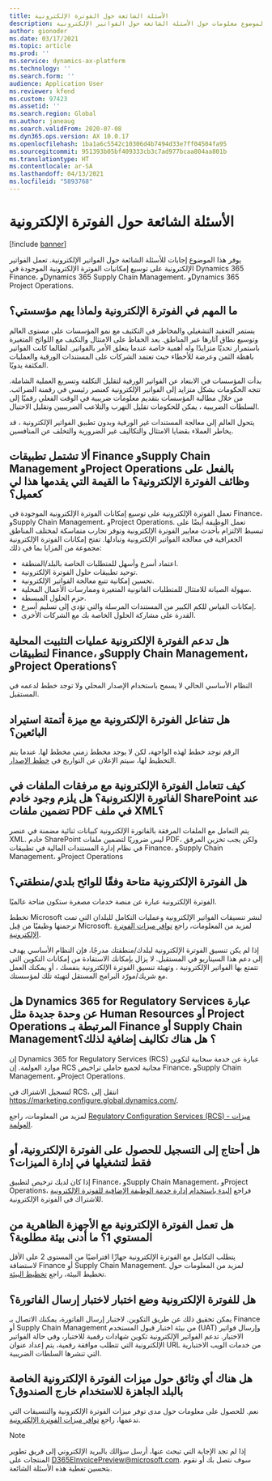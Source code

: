 ```yaml
---
title: الأسئلة الشائعة حول الفوترة الإلكترونية
description: يوفر هذا الموضوع معلومات حول الأسئلة الشائعة حول الفواتير الإلكترونية.
author: gionoder
ms.date: 03/17/2021
ms.topic: article
ms.prod: ''
ms.service: dynamics-ax-platform
ms.technology: ''
ms.search.form: ''
audience: Application User
ms.reviewer: kfend
ms.custom: 97423
ms.assetid: ''
ms.search.region: Global
ms.author: janeaug
ms.search.validFrom: 2020-07-08
ms.dyn365.ops.version: AX 10.0.17
ms.openlocfilehash: 1ba1a6c5542c10306d4b7494d33e7ff04504fa95
ms.sourcegitcommit: 951393b05bf409333cb3c7ad977bcaa804aa801b
ms.translationtype: HT
ms.contentlocale: ar-SA
ms.lasthandoff: 04/13/2021
ms.locfileid: "5893768"
---
```

# <a name="electronic-invoicing-faq"></a>الأسئلة الشائعة حول الفوترة الإلكترونية

[!include [banner](../includes/banner.md)]

يوفر هذا الموضوع إجابات للأسئلة الشائعة حول الفواتير الإلكترونية. تعمل الفواتير الإلكترونية على توسيع إمكانيات الفوترة الإلكترونية الموجودة في Dynamics 365 Finance، وDynamics 365 Supply Chain Management، وDynamics 365 Project Operations. 

## <a name="what-is-important-about-electronic-invoicing-and-why-should-it-matter-to-my-organization"></a>ما المهم في الفوترة الإلكترونية ولماذا يهم مؤسستي؟

يستمر التعقيد التشغيلي والمخاطر في التكثيف مع نمو المؤسسات على مستوى العالم وتوسيع نطاق آثارها عبر المناطق. يعد الحفاظ على الامتثال والتكيف مع اللوائح المتغيرة باستمرار تحديًا متزايدًا وله أهمية خاصة عندما يتعلق الأمر بالفواتير. لطالما كانت الفواتير باهظة الثمن وعرضة للأخطاء حيث تعتمد الشركات على المستندات الورقية والعمليات المكثفة يدويًا.  

بدأت المؤسسات في الابتعاد عن الفواتير الورقية لتقليل التكلفة وتسريع العملية الشاملة. تتجه الحكومات بشكل متزايد إلى الفواتير الإلكترونية كعنصر رئيسي في رقمنة الضرائب. من خلال مطالبة المؤسسات بتقديم معلومات ضريبية في الوقت الفعلي رقميًا إلى السلطات الضريبية ، يمكن للحكومات تقليل التهرب والتلاعب الضريبيين وتقليل الاحتيال. 

يتحول العالم إلى معالجة المستندات غير الورقية وبدون تطبيق الفواتير الإلكترونية ، قد يخاطر العملاء بقضايا الامتثال والتكاليف غير الضرورية والتخلف عن المنافسين. 

## <a name="doesnt-finance-supply-chain-management-and-project-operations-already-include-electronic-invoicing-functionality-what-value-does-this-provide-to-me-as-a-customer"></a>ألا تشتمل تطبيقات Finance وSupply Chain Management وProject Operations بالفعل على وظائف الفوترة الإلكترونية؟ ما القيمة التي يقدمها هذا لي كعميل؟ 

تعمل الفوترة الإلكترونية على توسيع إمكانات الفوترة الإلكترونية الموجودة في Finance، وSupply Chain Management، وProject Operations. تعمل الوظيفة أيضًا على تبسيط الالتزام بأحدث معايير الفوترة الإلكترونية وتوفر تجارب متماسكة لمختلف المناطق الجغرافية في معالجة الفواتير الإلكترونية وتبادلها. تفتح إمكانات الفوترة الإلكترونية مجموعة من المزايا بما في ذلك: 

   - اعتماد أسرع وأسهل للمتطلبات الخاصة بالبلد/المنطقة.
   - توحيد تطبيقات حلول الفوترة الإلكترونية. 
   - تحسين إمكانية تتبع معالجة الفواتير الإلكترونية.  
   - سهولة الصيانة للامتثال للمتطلبات القانونية المتغيرة وممارسات الأعمال المحلية. 
   - حزم الحلول المبسطة.
   - إمكانات القياس للكم الكبير من المستندات المرسلة والتي تؤدي إلى تسليم أسرع.
   - القدرة على مشاركة الحلول الخاصة بك مع الشركات الأخرى.

## <a name="does-electronic-invoicing-support-the-on-premises-installations-of-finance-supply-chain-management-and-project-operations"></a>هل تدعم الفوترة الإلكترونية عمليات التثبيت المحلية لتطبيقات Finance، وSupply Chain Management، وProject Operations؟ 

النظام الأساسي الحالي لا يسمح باستخدام الإصدار المحلي ولا توجد خطط لدعمه في المستقبل.

## <a name="does-electronic-invoicing-interface-with-the-vendor-import-automation-feature"></a>هل تتفاعل الفوترة الإلكترونية مع ميزة أتمتة استيراد البائعين؟

الرقم توجد خطط لهذه الواجهة، لكن لا يوجد مخطط زمني مخطط لها. عندما يتم التخطيط لها، سيتم الإعلان عن التواريخ في [خطط الإصدار](/dynamics365/release-plans/).

## <a name="how-does-electronic-invoicing-handle-file-attachments-into-the-electronic-invoice-is-a-sharepoint-server-needed-when-embedding-pdf-files-into-the-xml-file"></a>كيف تتعامل الفوترة الإلكترونية مع مرفقات الملفات في الفاتورة الإلكترونية؟ هل يلزم وجود خادم SharePoint عند تضمين ملفات PDF في ملف XML؟

يتم التعامل مع الملفات المرفقة بالفاتورة الإلكترونية كبيانات ثنائية مضمنة في عنصر XML. خادم SharePoint ليس ضروريًا لتضمين ملفات PDF، ولكن يجب تخزين المرفق في نظام إدارة المستندات المالية في تطبيقات Finance، وSupply Chain Management، وProject Operations

## <a name="is-electronic-invoicing-available-according-to-the-regulations-of-my-countryregion"></a>هل الفوترة الإلكترونية متاحة وفقًا للوائح بلدي/منطقتي؟

الفوترة الإلكترونية عبارة عن منصة خدمات مصغرة ستكون متاحة عالميًا.

تخطط Microsoft لنشر تنسيقات الفواتير الإلكترونية وعمليات التكامل للبلدان التي تمت ترجمتها وظيفيًا من قِبل Microsoft. لمزيد من المعلومات، راجع [توافر ميزات الفوترة الإلكترونية](e-invoicing-configuration-rcs.md#availability-of-electronic-invoicing-features).

إذا لم يكن تنسيق الفوترة الإلكترونية لبلدك/منطقتك مدرجًا، فإن النظام الأساسي يهدف إلى دعم هذا السيناريو في المستقبل. لا يزال بإمكانك الاستفادة من إمكانات التكوين التي تتمتع بها الفواتير الإلكترونية ، وتهيئة تنسيق الفوترة الإلكترونية بنفسك ، أو يمكنك العمل مع شريك/مورّد البرامج المستقل لتهيئة تلك لمؤسستك.

## <a name="is-dynamics-365-for-regulatory-services-a-new-module-like-human-resources-or-project-operations-that-is-linked-to-finance-or-supply-chain-management-are-there-extra-costs-for-that"></a>هل Dynamics 365 for Regulatory Services عبارة عن وحدة جديدة مثل Human Resources أو Project Operations المرتبطة بـ Finance أو Supply Chain Management؟ هل هناك تكاليف إضافية لذلك؟

إن Dynamics 365 for Regulatory Services (RCS) عبارة عن خدمة سحابية لتكوين موارد العولمة. إن RCS مجانية لجميع حاملي تراخيص Finance، وSupply Chain Management، وProject Operations.

لتسجيل الاشتراك في RCS، انتقل إلى <https://marketing.configure.global.dynamics.com/>.

لمزيد من المعلومات، راجع [Regulatory Configuration Services (RCS) - ميزات العولمة](rcs-globalization-feature.md).

## <a name="do-i-need-to-sign-up-to-get-electronic-invoicing--or-just-turn-it-on-in-feature-management"></a>هل أحتاج إلى التسجيل للحصول على الفوترة الإلكترونية، أو فقط لتشغيلها في إدارة الميزات؟

إذا كان لديك ترخيص لتطبيق Finance، وSupply Chain Management، وProject Operations، فراجع [البدء باستخدام إدارة خدمة الوظيفة الإضافية للفوترة الإلكترونية‬](e-invoicing-get-started-service-administration.md) للاشتراك في الفوترة الإلكترونية.

## <a name="does-electronic-invoicing-work-with-tier-1-virtual-machines-what-is-the-minimal-required-environment"></a>هل تعمل الفوترة الإلكترونية مع الأجهزة الظاهرية من المستوي 1؟ ما أدنى بيئة مطلوبة؟

يتطلب التكامل مع الفوترة الإلكترونية جهازًا افتراضيًا من المستوى 2 على الأقل لاستضافة Finance أو Supply Chain Management. لمزيد من المعلومات حول تخطيط البيئة، راجع [تخطيط البيئة](../../fin-ops-core/fin-ops/imp-lifecycle/environment-planning.md).

## <a name="does-electronic-invoicing-have-a-test-mode-for-testing-invoice-submission"></a>هل للفوترة الإلكترونية وضع اختبار لاختبار إرسال الفاتورة؟

يمكن تحقيق ذلك عن طريق التكوين. لاختبار إرسال الفاتورة، يمكنك الاتصال بـ Finance أو Supply Chain Management من بيئة اختبار قبول المستخدم (UAT) وإرسال فواتير الاختبار. تدعم الفواتير الإلكترونية تكوين شهادات رقمية للاختبار، وفي حالة الفواتير الإلكترونية التي تتطلب موافقة رقمية، يتم إعداد عنوان URL من خدمات الويب الاختبارية التي تنشرها السلطات الضريبية.

## <a name="is-there-any-documentation-about-the-out-of-box-country-specific-electronic-invoicing-features"></a>هل هناك أي وثائق حول ميزات الفوترة الإلكترونية الخاصة بالبلد الجاهزة للاستخدام خارج الصندوق؟

نعم. للحصول على معلومات حول مدى توفر ميزات الفوترة الإلكترونية والتنسيقات التي تدعمها، راجع [توافر ميزات الفوترة الإلكترونية](e-invoicing-configuration-rcs.md#availability-of-electronic-invoicing-features).

> [!NOTE] 
> إذا لم تجد الإجابة التي تبحث عنها، أرسل سؤالك بالبريد الإلكتروني إلى فريق تطوير المنتجات على <D365EInvoicePreview@microsoft.com>. سوف نتصل بك أو نقوم بتحسين تغطية هذه الأسئلة الشائعة.